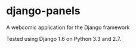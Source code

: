django-panels
=============

A webcomic application for the Django framework

Tested using Django 1.6 on Python 3.3 and 2.7.
